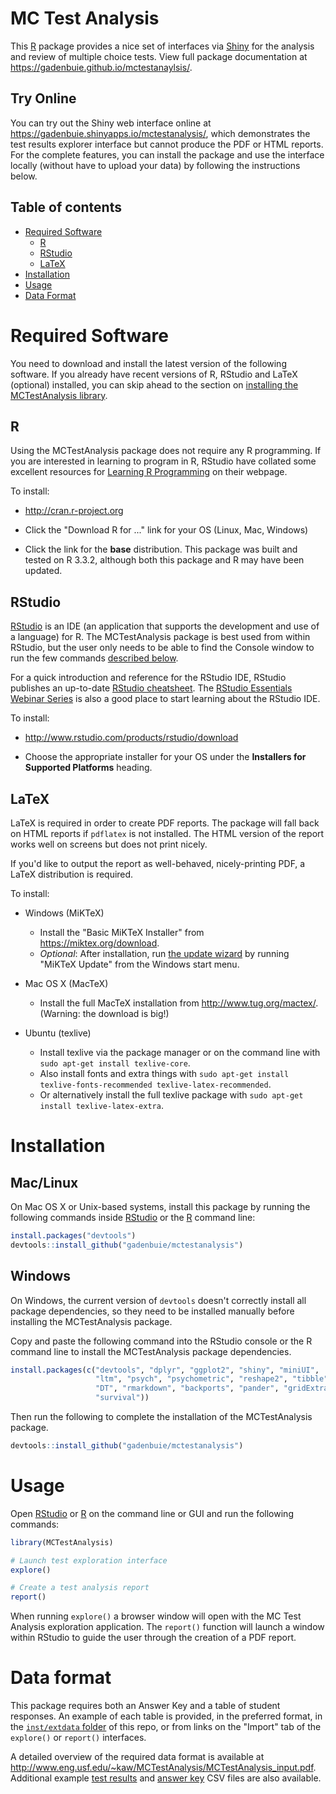 # MC Test Analysis

This [R] package provides a nice set of interfaces via [Shiny] for the analysis and review of multiple choice tests.
View full package documentation at <https://gadenbuie.github.io/mctestanaylsis/>.

## Try Online

You can try out the Shiny web interface online at <https://gadenbuie.shinyapps.io/mctestanalysis/>, which demonstrates the test results explorer interface but cannot produce the PDF or HTML reports.
For the complete features, you can install the package and use the interface locally (without have to upload your data) by following the instructions below.

## Table of contents

- [Required Software](#required-software)
    - [R](#r)
    - [RStudio](#rstudio)
    - [LaTeX](#latex)
- [Installation](#installation)
- [Usage](#usage)
- [Data Format](#data-format)

# Required Software

You need to download and install the latest version of the following software.
If you already have recent versions of R, RStudio and LaTeX (optional) installed, you can skip ahead to the section on [installing the MCTestAnalysis library](#install-mctestanalysis).

## R 

Using the MCTestAnalysis package does not require any R programming. 
If you are interested in learning to program in R, RStudio have collated some excellent resources for [Learning R Programming](https://www.rstudio.com/online-learning/#R) on their webpage.

To install:

- <http://cran.r-project.org>

- Click the "Download R for ..." link for your OS (Linux, Mac, Windows)

- Click the link for the **base** distribution. This package was built and tested on R 3.3.2, although both this package and R may have been updated.


## RStudio

[RStudio] is an IDE (an application that supports the development and use of a language) for R.
The MCTestAnalysis package is best used from within RStudio, but the user only needs to be able to find the Console window to run the few commands [described below](#install-mctestanalysis).

For a quick introduction and reference for the RStudio IDE, RStudio publishes an up-to-date [RStudio cheatsheet](https://www.rstudio.com/resources/cheatsheets/).
The [RStudio Essentials Webinar Series](https://www.rstudio.com/resources/webinars/rstudio-essentials-webinar-series-part-1/) is also a good place to start learning about the RStudio IDE.

To install:

- <http://www.rstudio.com/products/rstudio/download>

- Choose the appropriate installer for your OS under the **Installers for Supported Platforms** heading.

## LaTeX

LaTeX is required in order to create PDF reports.
The package will fall back on HTML reports if `pdflatex` is not installed.
The HTML version of the report works well on screens but does not print nicely.

If you'd like to output the report as well-behaved, nicely-printing PDF, a LaTeX distribution is required.

To install:

- Windows (MiKTeX)
     - Install the "Basic MiKTeX Installer" from <https://miktex.org/download>.
     - *Optional*: After installation, run [the update wizard](https://miktex.org/howto/update-miktex) by running "MiKTeX Update" from the Windows start menu.

- Mac OS X (MacTeX)
    - Install the full MacTeX installation from <http://www.tug.org/mactex/>. (Warning: the download is big!)

- Ubuntu (texlive)
    - Install texlive via the package manager or on the command line with `sudo apt-get install texlive-core`.
    - Also install fonts and extra things with `sudo apt-get install texlive-fonts-recommended texlive-latex-recommended`.
    - Or alternatively install the full texlive package with `sudo apt-get install texlive-latex-extra`.


# Installation

## Mac/Linux

On Mac OS X or Unix-based systems, install this package by running the following commands inside [RStudio] or the [R] command line:

```r
install.packages("devtools")
devtools::install_github("gadenbuie/mctestanalysis")
```

## Windows

On Windows, the current version of `devtools` doesn't correctly install all package dependencies, so they need to be installed manually before installing the MCTestAnalysis package.

Copy and paste the following command into the RStudio console or the R command line to install the MCTestAnalysis package dependencies.

```r
install.packages(c("devtools", "dplyr", "ggplot2", "shiny", "miniUI",
                   "ltm", "psych", "psychometric", "reshape2", "tibble",
                   "DT", "rmarkdown", "backports", "pander", "gridExtra",
                   "survival"))
```

Then run the following to complete the installation of the MCTestAnalysis package.

```r
devtools::install_github("gadenbuie/mctestanalysis")
```

# Usage

Open [RStudio] or [R] on the command line or GUI and run the following commands:

```r
library(MCTestAnalysis)

# Launch test exploration interface
explore()

# Create a test analysis report
report()
```

When running `explore()` a browser window will open with the MC Test Analysis exploration application.
The `report()` function will launch a window within RStudio to guide the user through the creation of a PDF report.

# Data format

This package requires both an Answer Key and a table of student responses. 
An example of each table is provided, in the preferred format, in the  [`inst/extdata` folder](inst/extdata) of this repo, or from links on the "Import" tab of the `explore()` or `report()` interfaces.

A detailed overview of the required data format is available at <http://www.eng.usf.edu/~kaw/MCTestAnalysis/MCTestAnalysis_input.pdf>.
Additional example [test results](http://www.eng.usf.edu/~kaw/MCTestAnalysis/sample_answer_key.csv) and [answer key](http://www.eng.usf.edu/~kaw/MCTestAnalysis/sample_student_answers.csv) CSV files are also available.

[R]: https://cran.r-project.org/
[Shiny]: http://shiny.rstudio.com/
[Rstudio]: https://www.rstudio.com/products/RStudio/
[Rtools]: https://cran.r-project.org/bin/windows/Rtools/
